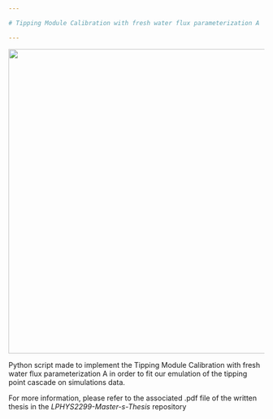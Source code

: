 ```yaml
---

# Tipping Module Calibration with fresh water flux parameterization A 

---
```


<p align="center">
<img src="https://github.com/AmauryLaridon/LPHYS2299-Master-s-Thesis/assets/58213378/d2fcc6da-c21b-4769-81ee-47642b4adc28" width="600" />
</p>

Python script made to implement the Tipping Module Calibration with fresh water flux parameterization A in order to fit our emulation of the tipping point cascade on simulations data.

For more information, please refer to the associated .pdf file of the written thesis in the *LPHYS2299-Master-s-Thesis* repository

